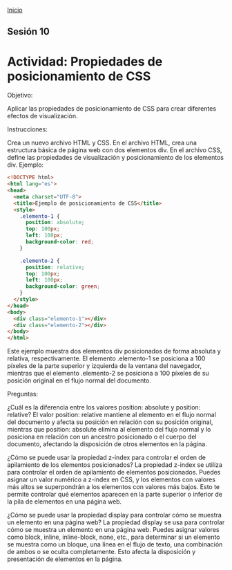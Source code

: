<!-- No borrar o modificar -->
[Inicio](./index.md)

## Sesión 10 


<!-- Su documentación aquí -->

# Actividad: Propiedades de posicionamiento de CSS
Objetivo:

Aplicar las propiedades de posicionamiento de CSS para crear diferentes efectos de visualización.

Instrucciones:

Crea un nuevo archivo HTML y CSS.
En el archivo HTML, crea una estructura básica de página web con dos elementos div.
En el archivo CSS, define las propiedades de visualización y posicionamiento de los elementos div.
Ejemplo:


```html
<!DOCTYPE html>
<html lang="es">
<head>
  <meta charset="UTF-8">
  <title>Ejemplo de posicionamiento de CSS</title>
  <style>
    .elemento-1 {
      position: absolute;
      top: 100px;
      left: 100px;
      background-color: red;
    }

    .elemento-2 {
      position: relative;
      top: 100px;
      left: 100px;
      background-color: green;
    }
  </style>
</head>
<body>
  <div class="elemento-1"></div>
  <div class="elemento-2"></div>
</body>
</html>
```

Este ejemplo muestra dos elementos div posicionados de forma absoluta y relativa, respectivamente. El elemento .elemento-1 se posiciona a 100 píxeles de la parte superior y izquierda de la ventana del navegador, mientras que el elemento .elemento-2 se posiciona a 100 píxeles de su posición original en el flujo normal del documento.

Preguntas:

¿Cuál es la diferencia entre los valores position: absolute y position: relative?
El valor position: relative mantiene al elemento en el flujo normal del documento y afecta su posición en relación con su posición original, mientras que position: absolute elimina al elemento del flujo normal y lo posiciona en relación con un ancestro posicionado o el cuerpo del documento, afectando la disposición de otros elementos en la página.

¿Cómo se puede usar la propiedad z-index para controlar el orden de apilamiento de los elementos posicionados?
La propiedad z-index se utiliza para controlar el orden de apilamiento de elementos posicionados. Puedes asignar un valor numérico a z-index en CSS, y los elementos con valores más altos se superpondrán a los elementos con valores más bajos. Esto te permite controlar qué elementos aparecen en la parte superior o inferior de la pila de elementos en una página web.

¿Cómo se puede usar la propiedad display para controlar cómo se muestra un elemento en una página web?
La propiedad display se usa para controlar cómo se muestra un elemento en una página web. Puedes asignar valores como block, inline, inline-block, none, etc., para determinar si un elemento se muestra como un bloque, una línea en el flujo de texto, una combinación de ambos o se oculta completamente. Esto afecta la disposición y presentación de elementos en la página.



